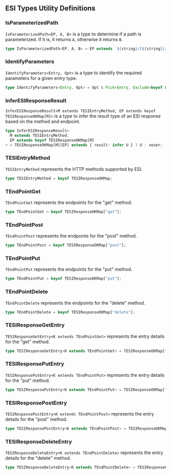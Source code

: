 <!--!
 - - - - - - - - - - - - - - - - - - - - - - - - - - - - - - - - - - - - - -
  Copyright (C) 2025 jeffy-g <hirotom1107@gmail.com>
  Released under the MIT license
  https://opensource.org/licenses/mit-license.php
 - - - - - - - - - - - - - - - - - - - - - - - - - - - - - - - - - - - - - -
-->

## ESI Types Utility Definitions

### IsParameterizedPath

`IsParameterizedPath<EP, A, B>` is a type to determine if a path is parameterized. If it is, it returns `A`, otherwise it returns `B`.

```typescript
type IsParameterizedPath<EP, A, B> = EP extends `${string}/{${string}}/${string | ""}` ? A : B;
```

### IdentifyParameters

`IdentifyParameters<Entry, Opt>` is a type to identify the required parameters for a given entry type.

```typescript
type IdentifyParameters<Entry, Opt> = Opt & Pick<Entry, Exclude<keyof Entry, "result">>;
```

### InferESIResponseResult

`InferESIResponseResult<M extends TESIEntryMethod, EP extends keyof TESIResponseOKMap[M]>` is a type to infer the result type of an ESI response based on the method and endpoint.

```typescript
type InferESIResponseResult<
  M extends TESIEntryMethod,
  EP extends keyof TESIResponseOKMap[M]
> = TESIResponseOKMap[M][EP] extends { result: infer U } ? U : never;
```

### TESIEntryMethod

`TESIEntryMethod` represents the HTTP methods supported by ESI.

```typescript
type TESIEntryMethod = keyof TESIResponseOKMap;
```

### TEndPointGet

`TEndPointGet` represents the endpoints for the "get" method.

```typescript
type TEndPointGet = keyof TESIResponseOKMap["get"];
```

### TEndPointPost

`TEndPointPost` represents the endpoints for the "post" method.

```typescript
type TEndPointPost = keyof TESIResponseOKMap["post"];
```

### TEndPointPut

`TEndPointPut` represents the endpoints for the "put" method.

```typescript
type TEndPointPut = keyof TESIResponseOKMap["put"];
```

### TEndPointDelete

`TEndPointDelete` represents the endpoints for the "delete" method.

```typescript
type TEndPointDelete = keyof TESIResponseOKMap["delete"];
```

### TESIResponseGetEntry

`TESIResponseGetEntry<K extends TEndPointGet>` represents the entry details for the "get" method.

```typescript
type TESIResponseGetEntry<K extends TEndPointGet> = TESIResponseOKMap["get"][K];
```

### TESIResponsePutEntry

`TESIResponsePutEntry<K extends TEndPointPut>` represents the entry details for the "put" method.

```typescript
type TESIResponsePutEntry<K extends TEndPointPut> = TESIResponseOKMap["put"][K];
```

### TESIResponsePostEntry

`TESIResponsePostEntry<K extends TEndPointPost>` represents the entry details for the "post" method.

```typescript
type TESIResponsePostEntry<K extends TEndPointPost> = TESIResponseOKMap["post"][K];
```

### TESIResponseDeleteEntry

`TESIResponseDeleteEntry<K extends TEndPointDelete>` represents the entry details for the "delete" method.

```typescript
type TESIResponseDeleteEntry<K extends TEndPointDelete> = TESIResponseOKMap["delete"][K];
```
